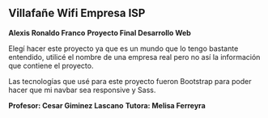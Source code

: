 ## Villafañe Wifi Empresa ISP
**Alexis Ronaldo Franco**
**Proyecto Final Desarrollo Web**

Elegí hacer este proyecto ya que es un mundo que lo tengo bastante entendido, utilicé el nombre de una empresa real pero no así la información que contiene el proyecto. 

Las tecnologías que usé para este proyecto fueron Bootstrap para poder hacer que mi navbar sea responsive y Sass.


**Profesor: Cesar Giminez Lascano**
**Tutora: Melisa Ferreyra** 